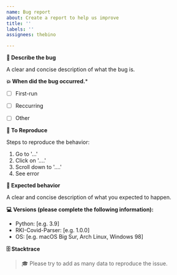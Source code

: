 ```yaml
---
name: Bug report
about: Create a report to help us improve
title: ''
labels: ''
assignees: thebino

---
```


**🐛 Describe the bug**

A clear and concise description of what the bug is.

**💥 When did the bug occurred.***

- [ ] First-run
- [ ] Reccurring
- [ ] Other


**👣 To Reproduce**

Steps to reproduce the behavior:
1. Go to '...'
2. Click on '....'
3. Scroll down to '....'
4. See error


**🧐 Expected behavior**

A clear and concise description of what you expected to happen.

**💻 Versions (please complete the following information):**

 - Python: [e.g. 3.9]
 - RKI-Covid-Parser: [e.g. 1.0.0]
 - OS: [e.g. macOS Big Sur, Arch Linux, Windows 98]


**🗄 Stacktrace**

> 🎓 Please try to add as many data to reproduce the issue.

